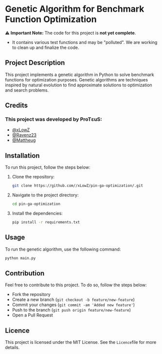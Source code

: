 # Genetic Algorithm for Benchmark Function Optimization

⚠️ **Important Note:** The code for this project is __not yet complete__.
 - It contains various test functions and may be "polluted". We are working to clean up and finalize the code.

## Project Description
This project implements a genetic algorithm in Python to solve benchmark functions for optimization purposes. Genetic algorithms are techniques inspired by natural evolution to find approximate solutions to optimization and search problems.

## Credits
### This project was developed by ProTεuS:

- [@xLowZ](https://github.com/xLowZ)
- [@Ravenz23](https://github.com/Ravenz23)
- [@Mattheug](https://github.com/Mattheug)

## Installation
To run this project, follow the steps below:

1. Clone the repository:
    ```bash
    git clone https://github.com//xLowZ/pin-ga-optimization/.git
    ```
2. Navigate to the project directory:
    ```bash
    cd pin-ga-optimization
    ```
3. Install the dependencies:
    ```bash
    pip install -r requirements.txt
    ```

## Usage
To run the genetic algorithm, use the following command:

```bash
python main.py
```

## Contribution

Feel free to contribute to this project. To do so, follow the steps below:

- Fork the repository
- Create a new branch (`git checkout -b feature/new-feature`)
- Commit your changes (`git commit -am 'Added new feature'`)
- Push to the branch (`git push origin feature/new-feature`)
- Open a Pull Request

## Licence

This project is licensed under the MIT License. See the `Licence`file for more details.
